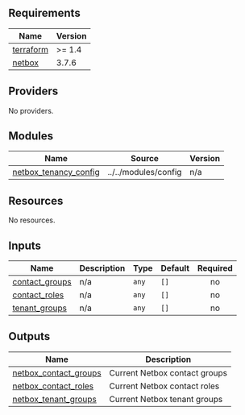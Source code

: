<!-- BEGIN_TF_DOCS -->
## Requirements

| Name | Version |
|------|---------|
| <a name="requirement_terraform"></a> [terraform](#requirement\_terraform) | >= 1.4 |
| <a name="requirement_netbox"></a> [netbox](#requirement\_netbox) | 3.7.6 |

## Providers

No providers.

## Modules

| Name | Source | Version |
|------|--------|---------|
| <a name="module_netbox_tenancy_config"></a> [netbox\_tenancy\_config](#module\_netbox\_tenancy\_config) | ../../modules/config | n/a |

## Resources

No resources.

## Inputs

| Name | Description | Type | Default | Required |
|------|-------------|------|---------|:--------:|
| <a name="input_contact_groups"></a> [contact\_groups](#input\_contact\_groups) | n/a | `any` | `[]` | no |
| <a name="input_contact_roles"></a> [contact\_roles](#input\_contact\_roles) | n/a | `any` | `[]` | no |
| <a name="input_tenant_groups"></a> [tenant\_groups](#input\_tenant\_groups) | n/a | `any` | `[]` | no |

## Outputs

| Name | Description |
|------|-------------|
| <a name="output_netbox_contact_groups"></a> [netbox\_contact\_groups](#output\_netbox\_contact\_groups) | Current Netbox contact groups |
| <a name="output_netbox_contact_roles"></a> [netbox\_contact\_roles](#output\_netbox\_contact\_roles) | Current Netbox contact roles |
| <a name="output_netbox_tenant_groups"></a> [netbox\_tenant\_groups](#output\_netbox\_tenant\_groups) | Current Netbox tenant groups |
<!-- END_TF_DOCS -->
